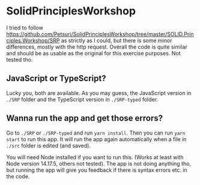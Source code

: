 # SolidPrinciplesWorkshop

I tried to follow https://github.com/Petsuri/SolidPrinciplesWorkshop/tree/master/SOLID.Principles.Workshop/SRP as strictly as I could, but there is some minor differences, mostly with the http request.
Overall the code is quite similar and should be as usable as the original for this exercise purposes. Not tested tho.

## JavaScript or TypeScript?

Lucky you, both are available. As you may guess, the JavaScript version in `./SRP` folder and the TypeScript version in `./SRP-typed` folder.

## Wanna run the app and get those errors?

Go to `./SRP` or `./SRP-typed` and run `yarn install`.
Then you can run `yarn start` to run this app.
It will run the app again automatically when a file in `./src` folder is edited (and saved).

You will need Node installed if you want to run this. (Works at least with Node version 14.17.5, others not tested). The app is not doing anything tho, but running the app will give you feedback if there is syntax errors etc. in the code.
